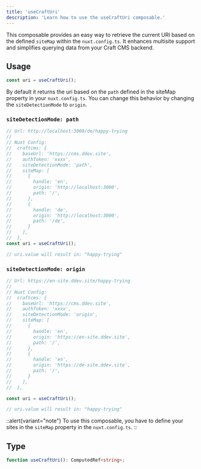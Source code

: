 ```yaml
---
title: 'useCraftUri'
description: 'Learn how to use the useCraftUri composable.'
---
```


This composable provides an easy way to retrieve the current URI based on the defined `siteMap` within the `nuxt.config.ts`. 
It enhances multisite support and simplifies querying data from your Craft CMS backend.

## Usage

```ts
const uri = useCraftUri();
```

By default it returns the uri based on the `path` defined in the siteMap property in your `nuxt.config.ts`. You can change this behavior by changing the 
`siteDetectionMode` to `origin`.

### `siteDetectionMode: path`

```ts
// Url: http://localhost:3000/de/happy-trying
//
// Nuxt Config:
//  craftcms: {
//    baseUrl: 'https://cms.ddev.site',
//    authToken: 'xxxx',
//    siteDetectionMode: 'path',
//    siteMap: [
//      {
//        handle: 'en',
//        origin: 'http://localhost:3000',
//        path: '/',
//      },
//      {
//        handle: 'de',
//        origin: 'http://localhost:3000',
//        path: '/de',
//      }
//    ],
//  },
const uri = useCraftUri();

// uri.value will result in: "happy-trying"
```

### `siteDetectionMode: origin`

```ts
// Url: https://en-site.ddev.site/happy-trying
//
// Nuxt Config:
//  craftcms: {
//    baseUrl: 'https://cms.ddev.site',
//    authToken: 'xxxx',
//    siteDetectionMode: 'origin', 
//    siteMap: [
//      {
//        handle: 'en',
//        origin: 'https://en-site.ddev.site',
//        path: '/',
//      },
//      {
//        handle: 'en',
//        origin: 'https://de-site.ddev.site',
//        path: '/',
//      }
//    ],
//  },

const uri = useCraftUri();

// uri.value will result in: "happy-trying"
```

::alert{variant="note"}
To use this composable, you have to define your sites in the `siteMap` property in the `nuxt.config.ts`.
::

## Type

```ts
function useCraftUri(): ComputedRef<string>;
```
